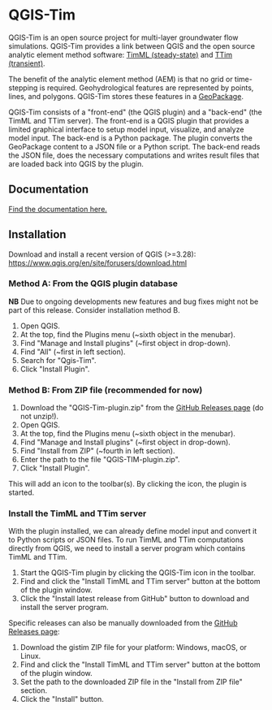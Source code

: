 # QGIS-Tim

QGIS-Tim is an open source project for multi-layer groundwater flow
simulations. QGIS-Tim provides a link between QGIS and the open source analytic
element method software: [TimML (steady-state)](https://github.com/mbakker7/timml)
and [TTim (transient)](https://github.com/mbakker7/ttim).

The benefit of the analytic element method (AEM) is that no grid or
time-stepping is required. Geohydrological features are represented by points,
lines, and polygons. QGIS-Tim stores these features in a
[GeoPackage](https://www.geopackage.org/).

QGIS-Tim consists of a "front-end" (the QGIS plugin) and a "back-end" (the TimML and TTim server).
The front-end is a QGIS plugin that provides a limited graphical interface to setup model input,
visualize, and analyze model input. The back-end is a Python package. The plugin converts the
GeoPackage content to a JSON file or a Python script. The back-end reads the JSON file, does the
necessary computations and writes result files that are loaded back into QGIS by the plugin.

## Documentation
[Find the documentation here.](https://deltares.github.io/QGIS-Tim/)

## Installation

Download and install a recent version of QGIS (>=3.28):
<https://www.qgis.org/en/site/forusers/download.html>

### Method A: From the QGIS plugin database 
**NB** Due to ongoing developments new features and bug fixes might not be part of this release. Consider installation method B.

1.  Open QGIS.
3.  At the top, find the Plugins menu (\~sixth object in the menubar).
4.  Find \"Manage and Install plugins\" (\~first object in drop-down).
5.  Find \"All\" (\~first in left section).
6.  Search for \"Qgis-Tim\".
7.  Click \"Install Plugin\".

### Method B: From ZIP file (recommended for now) 
1.  Download the \"QGIS-Tim-plugin.zip\" from the [GitHub Releases page](https://github.com/Deltares/QGIS-Tim/releases) (do not unzip!).
2.  Open QGIS.
3.  At the top, find the Plugins menu (\~sixth object in the menubar).
4.  Find \"Manage and Install plugins\" (\~first object in drop-down).
5.  Find \"Install from ZIP\" (\~fourth in left section).
6.  Enter the path to the file \"QGIS-TIM-plugin.zip\".
7.  Click \"Install Plugin\".

This will add an icon to the toolbar(s). By clicking the icon, the plugin is started.

### Install the TimML and TTim server
With the plugin installed, we can already define model input and convert it to Python scripts or JSON files.
To run TimML and TTim computations directly from QGIS, we need to install a server program which contains TimML and TTim.

1.  Start the QGIS-Tim plugin by clicking the QGIS-Tim icon in the toolbar.
2.  Find and click the "Install TimML and TTim server" button at the bottom of the plugin window.
3.  Click the "Install latest release from GitHub" button to download and install the server program.

Specific releases can also be manually downloaded from the [GitHub Releases page](https://github.com/Deltares/QGIS-Tim/releases):

1.  Download the gistim ZIP file for your platform: Windows, macOS, or Linux.
2.  Find and click the "Install TimML and TTim server" button at the bottom of the plugin window.
3.  Set the path to the downloaded ZIP file in the "Install from ZIP file" section.
4.  Click the "Install" button.
